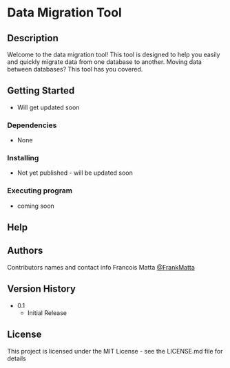 # Data Migration Tool

## Description

Welcome to the data migration tool! This tool is designed to help you easily and quickly migrate data from one database to another. Moving data between databases? This tool has you covered.

## Getting Started

* Will get updated soon

### Dependencies

* None

### Installing

* Not yet published - will be updated soon

### Executing program

* coming soon

## Help

## Authors

Contributors names and contact info
Francois Matta
[@FrankMatta](https://francoismatta.com)

## Version History

* 0.1
    * Initial Release

## License

This project is licensed under the MIT License - see the LICENSE.md file for details
